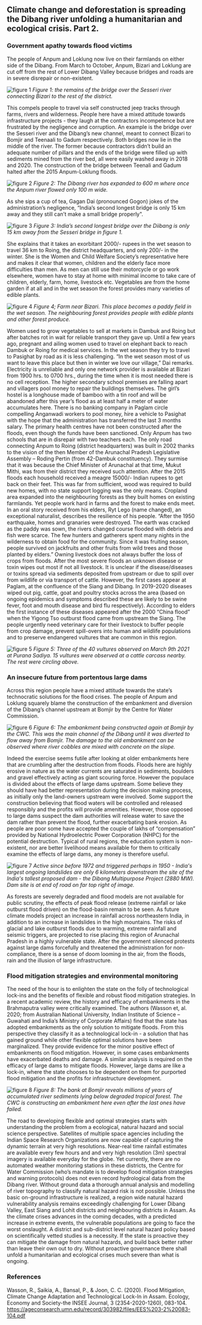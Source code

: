 ## Climate change and deforestation is spreading the Dibang river unfolding a humanitarian and ecological crisis. Part 2.

### Government apathy towards flood victims
The people of Anpum and Loklung now live on their farmlands on either side of the Dibang. From March to October, Anpum, Bizari and Loklung are cut off from the rest of Lower Dibang Valley because bridges and roads are in severe disrepair or non-existent.

![figure 1](https://github.com/monsoonforest/lower-dibang-flood/blob/main/datasets/images-for-part-ii/fig-1-DSC6820-sesseri-bridge-.jpg)
*Figure 1: the remains of the bridge over the Sesseri river connecting Bizari to the rest of the district.* 

This compels people to travel via self constructed jeep tracks through farms, rivers and wilderness. People here have a mixed attitude towards infrastructure projects - they laugh at the contractors incompetence but are frustrated by the negligence and corruption. An example is the bridge over the Sesseri river and the Dibang’s new channel, meant to connect Bizari to Bomjir and Teenaali to Gadum respectively. Both bridges now lie in the middle of the river. The former because contractors didn’t build an adequate number of pillars and the ends of the bridge were filled up with sediments mined from the river bed, all were easily washed away in 2018 and 2020. The construction of the bridge between Teenali and Gadum halted after the 2015 Anpum-Loklung floods.

![figure 2](https://github.com/monsoonforest/lower-dibang-flood/blob/main/datasets/images-for-part-ii/fig-2-gadum-bridge-2020.jpg)
*Figure 2: The Dibang river has expanded to 600 m where once the Anpum river flowed only 100 m wide.*

As she sips a cup of tea, Gagan Dai (pronounced Gogon) jokes of the administration’s negligence, “India’s second longest bridge is only 15 km away and they still can’t make a small bridge properly".

![figure 3](https://github.com/monsoonforest/lower-dibang-flood/blob/main/datasets/images-for-part-ii/fig-3-DSC6659-india's-longest-bridge.jpg)
*Figure 3: India’s second longest bridge over the Diibang is only 15 km away from the Sesseri bridge in figure 1.*

She explains that it takes an exorbitant 2000/- rupees in the wet season to travel 36 km to Roing, the district headquarters, and only 200/- in the winter. She is the Women and Child Welfare Society’s representative here and makes it clear that women, children and the elderly face more difficulties than men. As men can still use their motorcycle or go work elsewhere, women have to stay at home with minimal income to take care of children, elderly, farm, home, livestock etc. Vegetables are from the home garden if at all and in the wet season the forest provides many varieties of edible plants.

![figure 4](https://github.com/monsoonforest/lower-dibang-flood/blob/main/datasets/images-for-part-ii/fig-4-DSC6989-farm-scene-bizari.jpg)
*Figure 4; Farm near Bizari. This place becomes a paddy field in the wet season. The neighbouring forest provides people with edible plants and other forest produce.*

Women used to grow vegetables to sell at markets in Dambuk and Roing but after batches rot in wait for reliable transport they gave up. Until a few years ago, pregnant and ailing women used to travel on elephant back to reach Dambuk or Roing for medical services. In the wet season they try to travel to Pasighat by road as it is less challenging. “In the wet season most of us want to leave this place but then in winter we love our village,” Dai remarks. Electricity is unreliable and only one network provider is available at Bizari from 1900 hrs. to 0700 hrs., during the time when it is most needed there is no cell reception. The higher secondary school premises are falling apart and villagers pool money to repair the buildings themselves. The girl’s hostel is a longhouse made of bamboo with a tin roof and will be abandoned after this year’s flood as at least half a meter of water accumulates here. There is no banking company in Paglam circle compelling Anganwadi workers to pool money, hire a vehicle to Pasighat with the hope that the administration has transferred the last 3 months salary.
The primary health centres have not been constructed after the floods, even though the funds have been sanctioned. Only Anpum has two schools that are in disrepair with two teachers each. The only road connecting Anpum to Roing (district headquarters) was built in 2002 thanks to the vision of the then Member of the Arunachal Pradesh Legislative Assembly – Roding Pertin (from 42-Dambuk constituency). They surmise that it was because the Chief Minister of Arunachal at that time, Mukut Mithi, was from their district  they received such attention. After the 2015 floods each household received a meagre 15000/- Indian rupees to get back on their feet. This was far from sufficient, wood was required to build new homes, with no state support logging was the only means. Cropland area expanded into the neighbouring forests as they built homes on existing farmlands.
Yet people work hard in farms and the forest to make ends meet. In an oral story received from his elders, Ryt Lego (name changed), an exceptional naturalist, describes the resilience of his people. “After the 1950 earthquake, homes and granaries were destroyed. The earth was cracked as the paddy was sown, the rivers changed course flooded with debris and fish were scarce. The few hunters and gatherers spent many nights in the wilderness to obtain food for the community. Since it was fruiting season, people survived on jackfruits and other fruits from wild trees and those planted by elders.”
Owning livestock does not always buffer the loss of crops from floods. After the most severe floods an unknown disease or toxin wipes out most if not all livestock. It is unclear if the disease/diseases or toxins spread via sediments deposited from upstream or due to spill over from wildlife or via transport of cattle. However, the first cases appear at Paglam, at the confluence of the Siang and Dibang. In 2019-2020 diseases wiped out pig, cattle, goat and poultry stocks across the area (based on ongoing epidemics and symptoms described these are likely to be swine fever, foot and mouth disease and bird flu respectively). According to elders the first instance of these diseases appeared after the 2000 “China flood” when the Yigong Tso outburst flood came from upstream the Siang. The people urgently need veterinary care for their livestock to buffer people from crop damage, prevent spill-overs into human and wildlife populations and to preserve endangered vultures that are common in this region.

![figure 5](https://github.com/monsoonforest/lower-dibang-flood/blob/main/datasets/images-for-part-ii/fig-5-DSC7343-vultures-purana-sadiya.JPG)
*Figure 5: Three of the 40 vultures observed on March 9th 2021 at Purana Sadiya. 15 vultures were observed at a cattle carcass nearby. The rest were circling above.*

### An insecure future from portentous large dams
Across this region people have a mixed attitude towards the state’s technocratic solutions for the flood crises. The people of Anpum and Loklung squarely blame the construction of the embankment and diversion of the Dibang’s channel upstream at Bomjir by the Centre for Water Commission.

![figure 6](https://github.com/monsoonforest/lower-dibang-flood/blob/main/datasets/images-for-part-ii/fig-6-bomjir-embankment.jpg)
*Figure 6: The embankment being constructed again at Bomjir by the CWC. This was the main channel of the Dibang until it was diverted to flow away from Bomjir. The damage to the old embankment can be observed where river cobbles are mixed with concrete on the slope.*

Indeed the exercise seems futile after looking at older embankments here that are crumbling after the destruction from floods. Floods here are highly erosive in nature as the water currents are saturated in sediments, boulders and gravel effectively acting as giant scouring force. However the populace is divided about the effects of large dams upstream. Some believe they should have had better representation during the decision making process, as initially only the land-owners upstream were involved. Some support the construction believing that flood waters will be controlled and released responsibly and the profits will provide amenities. However, those opposed to large dams suspect the dam authorities will release water to save the dam rather than prevent the flood, further exacerbating bank erosion. As people are poor some have accepted the couple of lakhs of “compensation” provided by National Hydroelectric Power Corporation (NHPC) for the potential destruction. Typical of rural regions, the education system is non-existent, nor are better livelihood means available for them to critically examine the effects of large dams, any money is therefore useful.

![figure 7](https://github.com/monsoonforest/lower-dibang-flood/blob/main/datasets/images-for-part-ii/fig-7-landslide-2021.jpeg)
*Active since before 1972 and triggered perhaps in 1950 - India's largest ongoing landslides are only 6 kilometers downstream the site of the India's tallest proposed dam - the Dibang Multipurpose Project (2880 MW). Dam site is at end of road on far top right of image.*

As forests are severely degraded and flood models are not available for public scrutiny, the effects of peak flood release (extreme rainfall or lake outburst flood driven) on the flood-basin remain to be seen. As future climate models project an increase in rainfall across northeastern India, in addition to an increase in landslides in the high mountains. The risks of glacial and lake outburst floods due to warming, extreme rainfall and seismic triggers, are projected to rise placing this region of Arunachal Pradesh in a highly vulnerable state. After the government silenced protests against large dams forcefully and threatened the administration for non-compliance, there is a sense of doom looming in the air, from the floods, rain and the illusion of large infrastructure.

### Flood mitigation strategies and environmental monitoring
The need of the hour is to enlighten the state on the folly of technological lock-ins and the benefits of flexible and robust flood mitigation strategies. In a recent academic review, the history and efficacy of embankments in the Brahmaputra valley were critically examined. The authors (Wasson et, al. 2020; from Australian National University, Indian Institute of Science – Guwahati and India’s Ministry of Corporate Affairs) find that the state has adopted embankments as the only solution to mitigate floods. From this perspective they classify it as a technological lock-in - a solution that has gained ground while other flexible optimal solutions have been marginalized. They provide evidence for the minor positive effect of embankments on flood mitigation. However, in some cases embankments have exacerbated deaths and damage. A similar analysis is required on the efficacy of large dams to mitigate floods. However, large dams are like a lock-in, where the state chooses to be dependent on them for purported flood mitigation and the profits for infrastructure development.

![figure 8](https://github.com/monsoonforest/lower-dibang-flood/blob/main/datasets/images-for-part-ii/fig-8-bank-at-bomjir.jpg)
*Figure 8: The bank at Bomjir reveals millions of years of accumulated river sediments lying below degraded tropical forest. The CWC is constructing an embankment here even after the last ones have failed.*

The road to developing flexible and optimal strategies starts with understanding the problem from a ecological, natural hazard and social science perspective. Satellites of multiple space agencies including the Indian Space Research Organizations are now capable of capturing the dynamic terrain at very high resolutions. Near-real time rainfall estimates are available every few hours and and very high resolution (3m) spectral imagery is available everyday for the globe. Yet currently, there are no automated weather monitoring stations in these districts, the Centre for Water Commission (who’s mandate is to develop flood mitigation strategies and warning protocols) does not even record hydrological data from the Dibang river. Without ground data a thorough annual analysis and modelling of river topography to classify natural hazard risk is not possible. Unless the basic on-ground infrastructure is realized, a region wide natural hazard vulnerability analysis remains exceedingly challenging for Lower Dibang Valley, East Siang and Lohit districts and neighbouring districts in Assam.
As the climate crises advances in the coming decades, with a predicted increase in extreme events, the vulnerable populations are going to face the worst onslaught. A district and sub-district level natural hazard policy based on scientifically vetted studies is a necessity. If the state is proactive they can mitigate the damage from natural hazards, and build back better rather than leave their own out to dry. Without proactive governance there shall unfold a humanitarian and ecological crises much severe than what is ongoing.

### References
Wasson, R., Saikia, A., Bansal, P., & Joon, C. C. (2020). Flood Mitigation, Climate Change Adaptation and Technological Lock-In in Assam. Ecology, Economy and Society-the INSEE Journal, 3 (2354-2020-1260), 083-104. https://ageconsearch.umn.edu/record/303982/files/EES%203-2%20083-104.pdf